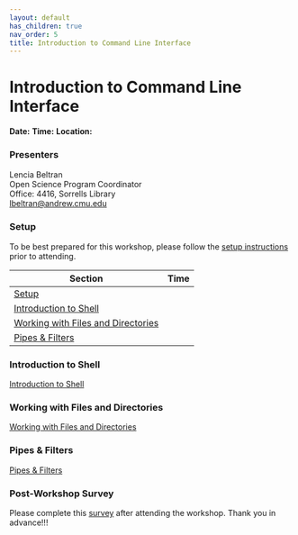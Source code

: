```yaml
---
layout: default
has_children: true
nav_order: 5
title: Introduction to Command Line Interface
---
```


# Introduction to Command Line Interface

**Date:** 
**Time:** 
**Location:** 

### Presenters
Lencia Beltran <a href='https://github.com/lenciabeltran' target='_blank'><img src='../content/img/GitHub-Mark-custom.svg' style='width:15px; padding:0; border:none !important;'></a>  
Open Science Program Coordinator  
Office: 4416, Sorrells Library  
[lbeltran@andrew.cmu.edu](mailto:lbeltran@andrew.cmu.edu)

### Setup
To be best prepared for this workshop, please follow the [setup instructions](setup.md)
prior to attending.

| Section  | Time |
| ------------- | ------------- |
| [Setup](setup.md)  |   |
| [Introduction to Shell](01_intro_to_shell.md) |   |
| [Working with Files and Directories](02_files_direc.md)  |  |
| [Pipes & Filters](03-pipes-filters.md)  |   |

### Introduction to Shell
[Introduction to Shell](01_intro_to_shell.md)
### Working with Files and Directories
[Working with Files and Directories](02_files_direc.md)
### Pipes & Filters
[Pipes & Filters](03-pipes-filters.md)
### Post-Workshop Survey

Please complete this [survey]()
after attending the workshop. Thank you in advance!!!
